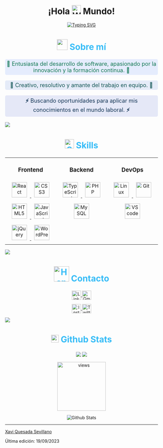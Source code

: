 <h1 align="center">¡Hola <img src="https://raw.githubusercontent.com/MartinHeinz/MartinHeinz/master/wave.gif" width="30px" alt="Wave Hand" /> Mundo!</h1>

<p align="center">
  <a href="https://git.io/typing-svg"><img src="https://readme-typing-svg.herokuapp.com?font=Fira+Code&weight=900&size=30&duration=3800&pause=900&center=true&vCenter=true&width=500&lines=Xavi+Quesada+Sevillano;Junior+Developer+%7C+FullStack" alt="Typing SVG" /></a>
</p>

<!-- Sobre mí -->
<h2 align="center" style="color: #36BCF7FF; font-size: 28px; transition: color 0.3s;"> <img src="https://media.giphy.com/media/hS3IR40sIwRl6zUyrQ/giphy.gif" width="35"> Sobre mí</h2>
<p align="center" style="font-size: 18px; background-color: rgba(23, 87, 247, 0.1); border-radius: 5px; padding: 5px; color: #175;">
  <strong>🔭</strong> Entusiasta del desarrollo de software, apasionado por la innovación y la formación continua. <strong>🔭</strong>
</p>

<p align="center" style="font-size: 18px; background-color: rgba(21, 85, 207, 0.1); border-radius: 5px; padding: 5px; color: #155;">
  <strong>💬</strong> Creativo, resolutivo y amante del trabajo en equipo. <strong>💬</strong>
</p>

<p align="center" style="font-size: 18px; background-color: rgba(19, 53, 193, 0.1); border-radius: 5px; padding: 5px; color: #135;">
  <strong>⚡</strong> Buscando oportunidades para aplicar mis conocimientos en el mundo laboral. <strong>⚡</strong>
</p>

<img src="https://user-images.githubusercontent.com/73097560/115834477-dbab4500-a447-11eb-908a-139a6edaec5c.gif">

<!-- Skills -->
<h2 align="center" style="color: #36BCF7FF; font-size: 28px;"> <img src="https://media2.giphy.com/media/QssGEmpkyEOhBCb7e1/giphy.gif?cid=ecf05e47a0n3gi1bfqntqmob8g9aid1oyj2wr3ds3mg700bl&rid=giphy.gif" width="30" alt="Skills"> Skills </h2>
<table align="center">
  <tr>
    <td valign="top" width="33%">
      <!-- Frontend -->
      <h3 align="center">Frontend</h3>
      <div align="center">
        <a href="https://reactjs.org/" target="_blank">
          <img style="margin: 10px" src="https://profilinator.rishav.dev/skills-assets/react-original-wordmark.svg" alt="React" height="50" />
        </a>
        <a href="https://www.w3schools.com/css/" target="_blank">
          <img style="margin: 10px" src="https://profilinator.rishav.dev/skills-assets/css3-original-wordmark.svg" alt="CSS3" height="50" />
        </a>
        <a href="https://en.wikipedia.org/wiki/HTML5" target="_blank">
          <img style="margin: 10px" src="https://profilinator.rishav.dev/skills-assets/html5-original-wordmark.svg" alt="HTML5" height="50" />
        </a>
        <a href="https://www.javascript.com/" target="_blank">
          <img style="margin: 10px" src="https://profilinator.rishav.dev/skills-assets/javascript-original.svg" alt="JavaScript" height="50" />
        </a>
        <a href="https://jquery.com/" target="_blank">
          <img style="margin: 10px" src="https://profilinator.rishav.dev/skills-assets/jquery.png" alt="jQuery" height="50" />
        </a>
        <a href="https://wordpress.com/" target="_blank">
          <img style="margin: 10px" src="https://profilinator.rishav.dev/skills-assets/wordpress.png" alt="WordPress" height="50" />
        </a>
      </div>
    </td>
    <td valign="top" width="33%">
      <!-- Backend -->
      <h3 align="center">Backend</h3>
      <div align="center">
        <a href="https://www.typescriptlang.org/" target="_blank">
          <img style="margin: 10px" src="https://profilinator.rishav.dev/skills-assets/typescript-original.svg" alt="TypeScript" height="50" />
        </a>
        <a href="https://www.php.net/" target="_blank">
          <img style="margin: 10px" src="https://profilinator.rishav.dev/skills-assets/php-original.svg" alt="PHP" height="50" />
        </a>
        <a href="https://heroku.com" target="_blank">
          <img style="margin: 10px" src="https://www.logo.wine/a/logo/MySQL/MySQL-Logo.wine.svg" height="50" alt="MySQL" />
  </a>
      </div>
    </td>
    <td valign="top" width="33%">
      <!-- DevOps -->
      <h3 align="center">DevOps</h3>
      <div align="center">
        <a href="https://www.linux.org/" target="_blank">
          <img style="margin: 10px" src="https://profilinator.rishav.dev/skills-assets/linux-original.svg" alt="Linux" height="50" />
        </a>
        <a href="https://github.com/" target="_blank">
          <img style="margin: 10px" src="https://profilinator.rishav.dev/skills-assets/git-scm-icon.svg" alt="Git" height="50" />
        </a>
        <a href="#vscode" target="_blank">
          <img style="margin: 10px" src="https://upload.wikimedia.org/wikipedia/commons/9/9a/Visual_Studio_Code_1.35_icon.svg" alt="VScode" height="50"  />
  </a>
      </div>
    </td>
  </tr>
</table>

<img src="https://user-images.githubusercontent.com/73097560/115834477-dbab4500-a447-11eb-908a-139a6edaec5c.gif">

<!-- Contacto -->
<h2 align="center" style="color: #36BCF7FF; font-size: 28px;"> <img src="https://raw.githubusercontent.com/ShahriarShafin/ShahriarShafin/main/Assets/handshake.gif" width="50" alt="Handshake"> Contacto </h2>
<p align="center">
  <a href="https://www.linkedin.com/in/xavi-quesada-sevillano/" target="_blank">
    <img align="center" src="https://img.shields.io/badge/linkedin-%231DA1F2.svg?style=for-the-badge&logo=linkedin&logoColor=white" alt="LinkedIn" height="30"/>
  </a>
  <a href="mailto:xavierquesada91@gmail.com" target="_blank">
    <img align="center" src="https://img.shields.io/badge/gmail-EA4335.svg?style=for-the-badge&logo=gmail&logoColor=white" alt="Gmail" height="30"/>
  </a>
</p>
<p align="center">
  <a href="https://www.instagram.com/xavi_quesada/" target="_blank">
    <img align="center" src="https://img.shields.io/badge/instagram-%23E4405F.svg?style=for-the-badge&logo=Instagram&logoColor=white" alt="Instagram" height="30"/>
  </a>
  <a href="https://twitter.com/Xaviku2" target="_blank">
    <img align="center" src="https://img.shields.io/badge/twitter-1DA1F2.svg?style=for-the-badge&logo=twitter&logoColor=white" alt="Twitter" height="30"/>
  </a>
</p>

<img src="https://user-images.githubusercontent.com/73097560/115834477-dbab4500-a447-11eb-908a-139a6edaec5c.gif">

<!-- Github Stats -->
<h2 align="center" style="color: #36BCF7FF; font-size: 28px;"> <img src="https://media.giphy.com/media/iY8CRBdQXODJSCERIr/giphy.gif" width="25"> Github Stats </h2>

<p align="center">
<img src="http://github-profile-summary-cards.vercel.app/api/cards/repos-per-language?username=xaviku91&theme=solarized_dark">
<img src="http://github-profile-summary-cards.vercel.app/api/cards/stats?username=xaviku91&theme=solarized_dark">	
</p>

<!-- visitor counter -->
<p align='center'> <img src="https://komarev.com/ghpvc/?username=xaviku91&label=Visualizaciones%20&color=blue&style=plastic" width="160px" alt="views" /> </p>

<p align="center">
  <img src="https://raw.githubusercontent.com/bornmay/bornmay/Update/svg/Bottom.svg" alt="Github Stats" />
</p>

-----

[Xavi Quesada Sevillano](https://github.com/xaviku91)

Última edición: 19/09/2023
